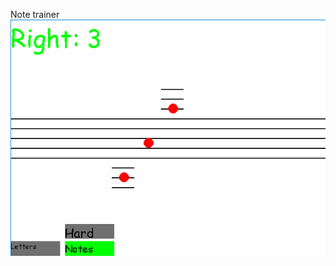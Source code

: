 Note trainer
![Alt text](https://github.com/xam363/Learn_notes/blob/main/learn_notes_screenshot.PNG "Learn notes screenshot")
